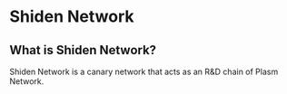 # Shiden Network

## **What is Shiden Network?** <a id="fab4"></a>

Shiden Network is a canary network that acts as an R&D chain of Plasm Network. 

